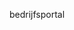 <Token xmlns:xlink="http://www.w3.org/1999/xlink">bedrijfsportal</Token>

<!--HONumber=Jun16_HO4-->


